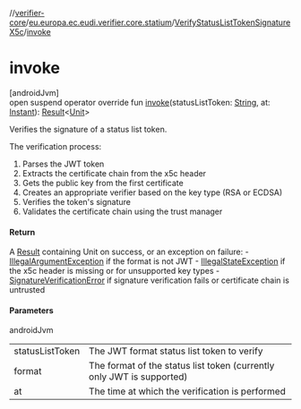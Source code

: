 //[verifier-core](../../../index.md)/[eu.europa.ec.eudi.verifier.core.statium](../index.md)/[VerifyStatusListTokenSignatureX5c](index.md)/[invoke](invoke.md)

# invoke

[androidJvm]\
open suspend operator override fun [invoke](invoke.md)(statusListToken: [String](https://kotlinlang.org/api/latest/jvm/stdlib/kotlin-stdlib/kotlin/-string/index.html), at: [Instant](https://kotlinlang.org/api/latest/jvm/stdlib/kotlin-stdlib/kotlin.time/-instant/index.html)): [Result](https://kotlinlang.org/api/latest/jvm/stdlib/kotlin-stdlib/kotlin/-result/index.html)&lt;[Unit](https://kotlinlang.org/api/latest/jvm/stdlib/kotlin-stdlib/kotlin/-unit/index.html)&gt;

Verifies the signature of a status list token.

The verification process:

1. 
   Parses the JWT token
2. 
   Extracts the certificate chain from the x5c header
3. 
   Gets the public key from the first certificate
4. 
   Creates an appropriate verifier based on the key type (RSA or ECDSA)
5. 
   Verifies the token's signature
6. 
   Validates the certificate chain using the trust manager

#### Return

A [Result](https://kotlinlang.org/api/latest/jvm/stdlib/kotlin-stdlib/kotlin/-result/index.html) containing Unit on success, or an exception on failure:     - [IllegalArgumentException](https://developer.android.com/reference/kotlin/java/lang/IllegalArgumentException.html) if the format is not JWT     - [IllegalStateException](https://developer.android.com/reference/kotlin/java/lang/IllegalStateException.html) if the x5c header is missing or for unsupported key types     - [SignatureVerificationError](../-signature-verification-error/index.md) if signature verification fails or certificate chain is untrusted

#### Parameters

androidJvm

| | |
|---|---|
| statusListToken | The JWT format status list token to verify |
| format | The format of the status list token (currently only JWT is supported) |
| at | The time at which the verification is performed |
